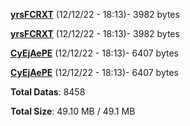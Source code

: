 [**yrsFCRXT**](/data/yrsFCRXT.txt) (12/12/22 - 18:13)- 3982 bytes

[**yrsFCRXT**](/data/yrsFCRXT.txt) (12/12/22 - 18:13)- 3982 bytes

[**CyEjAePE**](/data/CyEjAePE.txt) (12/12/22 - 18:13)- 6407 bytes

[**CyEjAePE**](/data/CyEjAePE.txt) (12/12/22 - 18:13)- 6407 bytes

**Total Datas**: 8458

**Total Size**: 49.10 MB / 49.1 MB